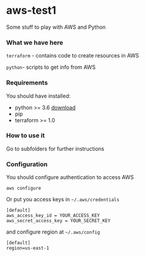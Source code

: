 # aws-test1
Some stuff to play with AWS and Python

### What we have here
`terraform` - contains code to create resources in AWS

`python`- scripts to get info from AWS

### Requirements
You should have installed:
* python >= 3.6 [download](https://www.python.org/downloads/)
* pip
* terraform >= 1.0

### How to use it
Go to subfolders for further instructions

### Configuration
You should configure authentication to access AWS
```
aws configure
```
Or put you access keys in `~/.aws/credentials`
```
[default]
aws_access_key_id = YOUR_ACCESS_KEY
aws_secret_access_key = YOUR_SECRET_KEY
```
and configure region at `~/.aws/config`
```
[default]
region=us-east-1
```
